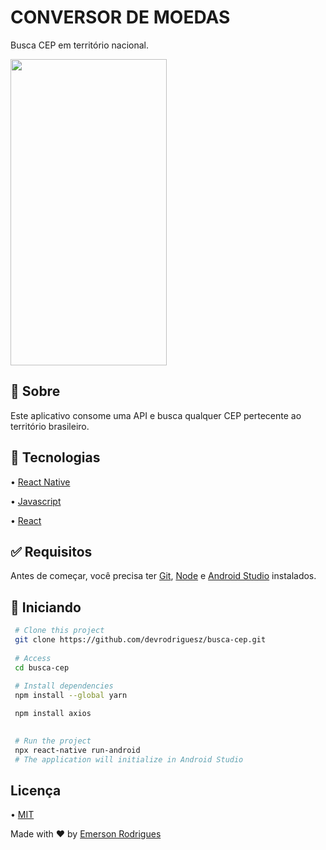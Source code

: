 # CONVERSOR DE MOEDAS

Busca CEP em território nacional.

<img src= "https://user-images.githubusercontent.com/110337546/187760009-09bd4b8c-f065-4f59-ae75-d47312366230.gif" width="250" height="490">

## 🎯 Sobre
Este aplicativo consome uma API e busca qualquer CEP pertecente ao território brasileiro.

## 🚀 Tecnologias
• [React Native](https://reactnative.dev)

• [Javascript](https://www.javascript.com)

• [React](https://pt-br.reactjs.org)

## ✅ Requisitos

Antes de começar, você precisa ter [Git](https://git-scm.com), [Node](https://nodejs.org/en/) e [Android Studio](https://developer.android.com/studio) instalados.

## 🏁 Iniciando

```bash 
 # Clone this project
 git clone https://github.com/devrodriguesz/busca-cep.git
  
 # Access
 cd busca-cep
  
 # Install dependencies
 npm install --global yarn

 npm install axios 
 

 # Run the project
 npx react-native run-android
 # The application will initialize in Android Studio
``` 

## Licença

• [MIT](https://choosealicense.com/licenses/mit/)

Made with ❤️ by [Emerson Rodrigues](https://github.com/devrodriguesz/)
